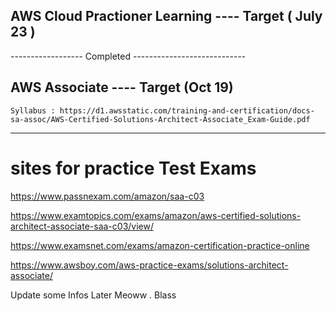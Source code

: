 ## AWS Cloud Practioner Learning  ---- Target ( July 23 )

------------------ Completed ----------------------------

## AWS Associate ---- Target (Oct 19)

```
Syllabus : https://d1.awsstatic.com/training-and-certification/docs-sa-assoc/AWS-Certified-Solutions-Architect-Associate_Exam-Guide.pdf
```

----
# sites for practice Test Exams


https://www.passnexam.com/amazon/saa-c03

https://www.examtopics.com/exams/amazon/aws-certified-solutions-architect-associate-saa-c03/view/

https://www.examsnet.com/exams/amazon-certification-practice-online

https://www.awsboy.com/aws-practice-exams/solutions-architect-associate/


Update some Infos Later Meoww . Blass
